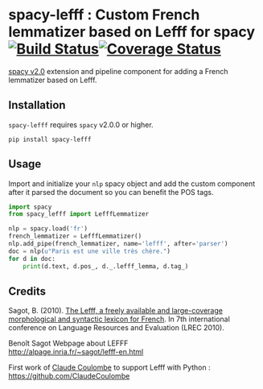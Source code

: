 # spacy-lefff : Custom French lemmatizer based on Lefff for spacy [![Build Status](https://travis-ci.org/sammous/spacy-lefff.svg?branch=master)](https://travis-ci.org/sammous/spacy-lefff)[![Coverage Status](https://codecov.io/gh/sammous/spacy-lefff/badge.svg?branch=master)](https://codecov.io/gh/sammous/spacy-lefff?branch=master)

[spacy v2.0](https://spacy.io/usage/v2) extension and pipeline component for adding a French lemmatizer based on Lefff.

## Installation

`spacy-lefff` requires `spacy` v2.0.0 or higher.

```
pip install spacy-lefff
```

## Usage

Import and initialize your `nlp` spacy object and add the custom component after it parsed the document so you can benefit the POS tags.

```python
import spacy
from spacy_lefff import LefffLemmatizer

nlp = spacy.load('fr')
french_lemmatizer = LefffLemmatizer()
nlp.add_pipe(french_lemmatizer, name='lefff', after='parser')
doc = nlp(u"Paris est une ville très chère.")
for d in doc:
    print(d.text, d.pos_, d._.lefff_lemma, d.tag_)
```
## Credits

Sagot, B. (2010). [The Lefff, a freely available and large-coverage morphological and syntactic lexicon for French](https://hal.inria.fr/inria-00521242/). In 7th international conference on Language Resources and Evaluation (LREC 2010).

Benoît Sagot Webpage about LEFFF<br/>
http://alpage.inria.fr/~sagot/lefff-en.html<br/>

First work of [Claude Coulombe](https://github.com/ClaudeCoulombe) to support Lefff with Python : https://github.com/ClaudeCoulombe
